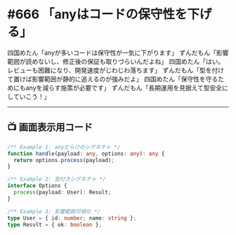 # #666 「anyはコードの保守性を下げる」

四国めたん「anyが多いコードは保守性が一気に下がります」
ずんだもん「影響範囲が読めないし、修正後の保証も取りづらいんだよね」
四国めたん「はい。レビューも困難になり、開発速度がじわじわ落ちます」
ずんだもん「型を付けて置けば影響範囲が静的に追えるのが強みだよ」
四国めたん「保守性を守るためにもanyを減らす施策が必要です」
ずんだもん「長期運用を見据えて型安全にしていこう！」

---

## 📺 画面表示用コード

```typescript
/** Example 1: anyだらけのシグネチャ */
function handle(payload: any, options: any): any {
  return options.process(payload);
}

/** Example 2: 型付きシグネチャ */
interface Options {
  process(payload: User): Result;
}

/** Example 3: 影響範囲可視化 */
type User = { id: number; name: string };
type Result = { ok: boolean };
```
